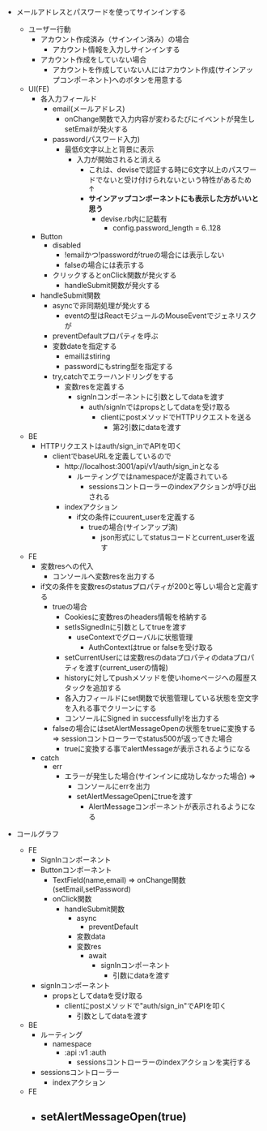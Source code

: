 - メールアドレスとパスワードを使ってサインインする
    - ユーザー行動
        - アカウント作成済み（サインイン済み）の場合
            - アカウント情報を入力しサインインする
        - アカウント作成をしていない場合
            - アカウントを作成していない人にはアカウント作成(サインアップコンポーネント)へのボタンを用意する
    - UI(FE)
        - 各入力フィールド
            - email(メールアドレス)
                - onChange関数で入力内容が変わるたびにイベントが発生しsetEmailが発火する
            - password(パスワード入力)
                - 最低6文字以上と背景に表示
                    - 入力が開始されると消える
                        - これは、deviseで認証する時に6文字以上のパスワードでないと受け付けられないという特性があるため
                        ↑
                        - **サインアップコンポーネントにも表示した方がいいと思う**
                            - devise.rb内に記載有
                                - config.password_length = 6..128
        - Button
            - disabled
                - !emailかつ!passwordがtrueの場合には表示しない
                - falseの場合には表示する
            - クリックするとonClick関数が発火する
                - handleSubmit関数が発火する
        - handleSubmit関数
            - asyncで非同期処理が発火する
                - eventの型はReactモジュールのMouseEventでジェネリスクが<HTMLButtonElement>
            - preventDefaultプロパティを呼ぶ
            - 変数dateを指定する
                - emailはstiring
                - passwordにもstring型を指定する
            - try,catchでエラーハンドリングをする
                - 変数resを定義する
                    - signInコンポーネントに引数としてdataを渡す
                        - auth/signInではpropsとしてdataを受け取る
                            - clientにpostメソッドでHTTPリクエストを送る
                                - 第2引数にdataを渡す
    - BE
        - HTTPリクエストはauth/sign_inでAPIを叩く
            - clientでbaseURLを定義しているので
                - http://localhost:3001/api/v1/auth/sign_inとなる
                    - ルーティングではnamespaceが定義されている
                        - sessionsコントローラーのindexアクションが呼び出される
                - indexアクション
                    - if文の条件にcuurent_userを定義する
                        - trueの場合(サインアップ済)
                            - json形式にしてstatusコードとcurrent_userを返す
    - FE
        - 変数resへの代入
            - コンソールへ変数resを出力する
        - if文の条件を変数resのstatusプロパティが200と等しい場合と定義する
            - trueの場合
                - Cookiesに変数resのheaders情報を格納する
                - setIsSignedInに引数としてtrueを渡す
                    - useContextでグローバルに状態管理
                        - AuthContextはtrue or falseを受け取る
                - setCurrentUserには変数resのdataプロパティのdataプロパティを渡す(current_userの情報)
                - historyに対してpushメソッドを使いhomeページへの履歴スタックを追加する
                - 各入力フィールドにset関数で状態管理している状態を空文字を入れる事でクリーンにする
                - コンソールにSigned in successfully!を出力する
            - falseの場合にはsetAlertMessageOpenの状態をtrueに変換する => sessionコントローラーでstatus500が返ってきた場合
                - trueに変換する事でalertMessageが表示されるようになる
        - catch
            - err
                - エラーが発生した場合(サインインに成功しなかった場合) => 
                    - コンソールにerrを出力
                    - setAlertMessageOpenにtrueを渡す
                        - AlertMessageコンポーネントが表示されるようになる

- コールグラフ
    - FE
        - SignInコンポーネント
        - Buttonコンポーネント
            - TextField(name,email) => onChange関数(setEmail,setPassword)
            - onClick関数
                - handleSubmit関数
                    - async
                        - preventDefault
                    - 変数data
                    - 変数res
                        - await
                            - signInコンポーネント
                                - 引数にdataを渡す
        - signInコンポーネント
            - propsとしてdataを受け取る
                - clientにpostメソッドで"auth/sign_in"でAPIを叩く
                    - 引数としてdataを渡す
    - BE
        - ルーティング
            - namespace
                - :api :v1 :auth
                    - sessionsコントローラーのindexアクションを実行する
        - sessionsコントローラー
            - indexアクション
    - FE
        - setAlertMessageOpen(true)
            - 